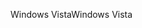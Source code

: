 <span data-ttu-id="74606-101">Windows Vista</span><span class="sxs-lookup"><span data-stu-id="74606-101">Windows Vista</span></span>